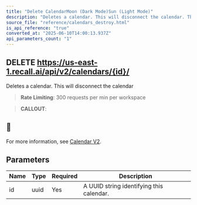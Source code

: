 ```yaml
---
title: "Delete CalendarMoon (Dark Mode)Sun (Light Mode)"
description: "Deletes a calendar. This will disconnect the calendar. This endpoint is rate limited to: 300 requests per min per workspace"
source_file: "reference/calendars_destroy.html"
is_api_reference: "true"
converted_at: "2025-06-10T14:00:13.937Z"
api_parameters_count: "1"
---
```

## DELETE https://us-east-1.recall.ai/api/v2/calendars/{id}/

Deletes a calendar. This will disconnect the calendar

> **Rate Limiting**: 300 requests per min per workspace

> **CALLOUT**:

## 📘

For more information, see [Calendar V2](/docs/v2).
## Parameters

| Name | Type | Required | Description |
| --- | --- | --- | --- |
| id | uuid | Yes | A UUID string identifying this calendar. |
